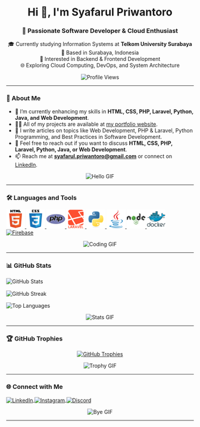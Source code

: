 <h1 align="center">Hi 👋, I'm Syafarul Priwantoro</h1>
<h3 align="center">🚀 Passionate Software Developer & Cloud Enthusiast</h3>

<p align="center">
  🎓 Currently studying Information Systems at <strong>Telkom University Surabaya</strong> <br>
  📍 Based in Surabaya, Indonesia <br>
  💼 Interested in Backend & Frontend Development <br>
  🌐 Exploring Cloud Computing, DevOps, and System Architecture
</p>

<p align="center"> 
  <img src="https://komarev.com/ghpvc/?username=farul1&label=Profile%20views&color=0e75b6&style=flat" alt="Profile Views" /> 
</p>

---

### 🔭 About Me
- 🌱 I’m currently enhancing my skills in **HTML, CSS, PHP, Laravel, Python, Java, and Web Development**.
- 👨‍💻 All of my projects are available at [my portfolio website](https://syafarulpriwantoro.web.app/).
- 📝 I write articles on topics like Web Development, PHP & Laravel, Python Programming, and Best Practices in Software Development.
- 💬 Feel free to reach out if you want to discuss **HTML, CSS, PHP, Laravel, Python, Java, or Web Development**.
- 📫 Reach me at **syafarul.priwantoro@gmail.com** or connect on [LinkedIn](https://www.linkedin.com/in/syafarul-priwantoro-036039197/).

<p align="center">
  <img src="https://media.giphy.com/media/26FPnsRww2F68D6By/giphy.gif" width="200" alt="Hello GIF"/>
</p>

---

### 🛠️ Languages and Tools

<p align="left"> 
  <a href="https://www.w3.org/html/" target="_blank"> <img src="https://raw.githubusercontent.com/devicons/devicon/master/icons/html5/html5-original-wordmark.svg" alt="HTML5" width="50" height="50"/> </a> 
  <a href="https://www.w3schools.com/css/" target="_blank"> <img src="https://raw.githubusercontent.com/devicons/devicon/master/icons/css3/css3-original-wordmark.svg" alt="CSS3" width="50" height="50"/> </a> 
  <a href="https://www.php.net" target="_blank"> <img src="https://raw.githubusercontent.com/devicons/devicon/master/icons/php/php-original.svg" alt="PHP" width="50" height="50"/> </a>
  <a href="https://laravel.com/" target="_blank"> <img src="https://raw.githubusercontent.com/devicons/devicon/master/icons/laravel/laravel-plain-wordmark.svg" alt="Laravel" width="50" height="50"/> </a> 
  <a href="https://www.python.org" target="_blank"> <img src="https://raw.githubusercontent.com/devicons/devicon/master/icons/python/python-original.svg" alt="Python" width="50" height="50"/> </a> 
  <a href="https://www.java.com" target="_blank"> <img src="https://raw.githubusercontent.com/devicons/devicon/master/icons/java/java-original.svg" alt="Java" width="50" height="50"/> </a> 
  <a href="https://nodejs.org" target="_blank"> <img src="https://raw.githubusercontent.com/devicons/devicon/master/icons/nodejs/nodejs-original-wordmark.svg" alt="Node.js" width="50" height="50"/> </a>
  <a href="https://www.docker.com/" target="_blank"> <img src="https://raw.githubusercontent.com/devicons/devicon/master/icons/docker/docker-original-wordmark.svg" alt="Docker" width="50" height="50"/> </a> 
  <a href="https://firebase.google.com/" target="_blank"> <img src="https://www.vectorlogo.zone/logos/firebase/firebase-icon.svg" alt="Firebase" width="50" height="50"/> </a> 
</p>

<p align="center">
  <img src="https://media.giphy.com/media/f9k1tV7HyORcngKF8v/giphy.gif" width="300" alt="Coding GIF"/>
</p>

---

### 📊 GitHub Stats

<p><img align="center" src="https://github-readme-stats.vercel.app/api?username=farul1&show_icons=true&locale=en" alt="GitHub Stats" /></p>

<p><img align="center" src="https://github-readme-streak-stats.herokuapp.com/?user=farul1&" alt="GitHub Streak" /></p>

<p><img align="center" src="https://github-readme-stats.vercel.app/api/top-langs?username=farul1&show_icons=true&locale=en&layout=compact" alt="Top Languages" /></p>

<p align="center">
  <img src="https://media.giphy.com/media/zhRA0okWxTGiu78uSk/giphy.gif" width="300" alt="Stats GIF"/>
</p>

---

### 🏆 GitHub Trophies

<p align="center"> 
  <a href="https://github.com/ryo-ma/github-profile-trophy">
    <img src="https://github-profile-trophy.vercel.app/?username=farul1" alt="GitHub Trophies" />
  </a> 
</p>

<p align="center">
  <img src="https://media.giphy.com/media/Y4ak9Ki2GZCbJxAnJD/giphy.gif" width="200" alt="Trophy GIF"/>
</p>

---

### 🌐 Connect with Me

<p align="left">
  <a href="https://www.linkedin.com/in/syafarul-priwantoro-036039197/" target="blank">
    <img align="center" src="https://raw.githubusercontent.com/rahuldkjain/github-profile-readme-generator/master/src/images/icons/Social/linked-in-alt.svg" alt="LinkedIn" height="30" width="40" />
  </a>
  <a href="https://instagram.com/syafarul__" target="blank">
    <img align="center" src="https://raw.githubusercontent.com/rahuldkjain/github-profile-readme-generator/master/src/images/icons/Social/instagram.svg" alt="Instagram" height="30" width="40" />
  </a>
  <a href="https://discord.gg/U3K6jFWG" target="blank">
    <img align="center" src="https://raw.githubusercontent.com/rahuldkjain/github-profile-readme-generator/master/src/images/icons/Social/discord.svg" alt="Discord" height="30" width="40" />
  </a>
</p>

<p align="center">
  <img src="https://media.giphy.com/media/1yld7nW3oQ6JzXycj9/giphy.gif" width="200" alt="Bye GIF"/>
</p>

---
